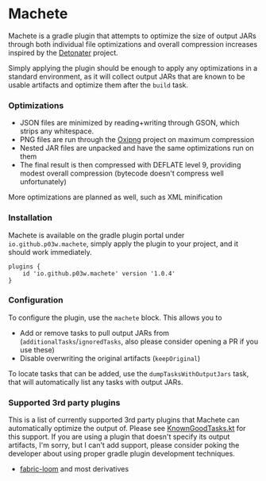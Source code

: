 # Machete

Machete is a gradle plugin that attempts to optimize the size of output JARs
through both individual file optimizations and overall compression increases inspired by the [Detonater](https://github.com/EnnuiL/Detonater) project.

Simply applying the plugin should be enough to apply any optimizations in a standard environment,
as it will collect output JARs that are known to be usable artifacts and optimize them after the `build` task.

### Optimizations

- JSON files are minimized by reading+writing through GSON, which strips any whitespace.
- PNG files are run through the [Oxipng](https://github.com/shssoichiro/oxipng) project on maximum compression
- Nested JAR files are unpacked and have the same optimizations run on them
- The final result is then compressed with DEFLATE level 9, providing modest overall compression (bytecode doesn't compress well unfortunately)

More optimizations are planned as well, such as XML minification

### Installation

Machete is available on the gradle plugin portal under `io.github.p03w.machete`, simply apply
the plugin to your project, and it should work immediately.

```
plugins {
	id 'io.github.p03w.machete' version '1.0.4'
}
```

### Configuration

To configure the plugin, use the `machete` block. This allows you to

- Add or remove tasks to pull output JARs from (`additionalTasks`/`ignoredTasks`, also please consider opening a PR if you use these)
- Disable overwriting the original artifacts (`keepOriginal`)

To locate tasks that can be added, use the `dumpTasksWithOutputJars` task, that will automatically list any tasks with output JARs.

### Supported 3rd party plugins

This is a list of currently supported 3rd party plugins that Machete can automatically optimize the output of.
Please see [KnownGoodTasks.kt](https://github.com/P03W/Machete/blob/master/src/main/kotlin/io/github/p03w/machete/util/KnownGoodTasks.kt) for this support.
If you are using a plugin that doesn't specify its output artifacts, I'm sorry, but I can't add support,
please consider poking the developer about using proper gradle plugin development techniques.

- [fabric-loom](https://github.com/FabricMC/fabric-loom/) and most derivatives
